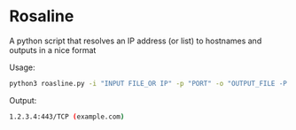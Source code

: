 # Rosaline
A python script that resolves an IP address (or list) to hostnames and outputs in a nice format

<p>
Usage:<br>

```bash
python3 roasline.py -i "INPUT FILE_OR IP" -p "PORT" -o "OUTPUT_FILE -P "PROTOCOL"
```
<p>
Output:<br>
  
```bash
1.2.3.4:443/TCP (example.com)
```
</p>
